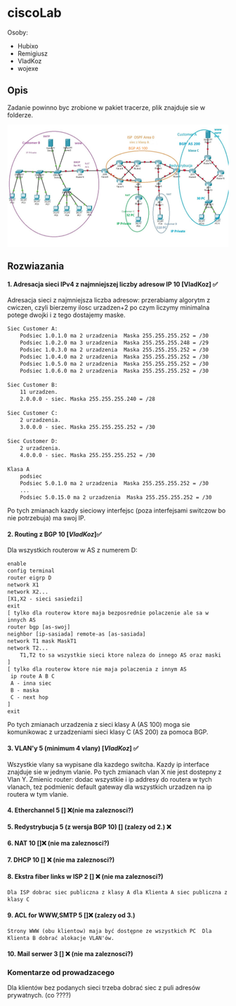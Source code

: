 # ciscoLab
Osoby:
* Hubixo
* Remigiusz
* VladKoz
* wojexe

## Opis
Zadanie powinno byc zrobione w pakiet tracerze, plik znajduje sie w folderze.

![img.png](img.png)
 
 
## Rozwiazania
 #### 1. Adresacja sieci IPv4 z najmniejszej liczby adresow IP 10 [VladKoz] ✅
Adresacja sieci z najmniejsza liczba adresow:
przerabiamy algorytm z cwiczen, czyli bierzemy ilosc urzadzen+2 po czym liczymy minimalna potege dwojki i z tego dostajemy maske.
```
Siec Customer A:
    Podsiec 1.0.1.0 ma 2 urzadzenia  Maska 255.255.255.252 = /30
    Podsiec 1.0.2.0 ma 3 urzadzenia  Maska 255.255.255.248 = /29
    Podsiec 1.0.3.0 ma 2 urzadzenia  Maska 255.255.255.252 = /30
    Podsiec 1.0.4.0 ma 2 urzadzenia  Maska 255.255.255.252 = /30
    Podsiec 1.0.5.0 ma 2 urzadzenia  Maska 255.255.255.252 = /30
    Podsiec 1.0.6.0 ma 2 urzadzenia  Maska 255.255.255.252 = /30

Siec Customer B:
    11 urzadzen. 
    2.0.0.0 - siec. Maska 255.255.255.240 = /28

Siec Customer C:
    2 urzadzenia. 
    3.0.0.0 - siec. Maska 255.255.255.252 = /30

Siec Customer D:
    2 urzadzenia. 
    4.0.0.0 - siec. Maska 255.255.255.252 = /30
    
Klasa A
    podsiec 
    Podsiec 5.0.1.0 ma 2 urzadzenia  Maska 255.255.255.252 = /30
    ...
    Podsiec 5.0.15.0 ma 2 urzadzenia  Maska 255.255.255.252 = /30

```
Po tych zmianach kazdy sieciowy interfejsc (poza interfejsami switczow bo nie potrzebuja) ma swoj IP. 
#### 2. Routing z BGP 10  [_VladKoz_]✅


Dla wszystkich routerow w AS z numerem D:
```
enable
config terminal
router eigrp D
network X1
network X2...
[X1,X2 - sieci sasiedzi]
exit
[ tylko dla routerow ktore maja bezposrednie polaczenie ale sa w innych AS
router bgp [as-swoj]
neighbor [ip-sasiada] remote-as [as-sasiada]
network T1 mask MaskT1
network T2...
    T1,T2 to sa wszystkie sieci ktore naleza do innego AS oraz maski
]
[ tylko dla routerow ktore nie maja polaczenia z innym AS
 ip route A B C
 A - inna siec
 B - maska 
 C - next hop
]
exit
```
Po tych zmianach urzadzenia z sieci klasy A (AS 100) moga sie komunikowac z urzadzeniami sieci klasy C (AS 200) za pomoca BGP.



#### 3. VLAN'y 5 (minimum 4 vlany) [_VladKoz_] ✅
Wszystkie vlany sa wypisane dla kazdego switcha. Kazdy ip interface znajduje sie w jednym vlanie. 
Po tych zmianach vlan X nie jest dostepny z Vlan Y.
Zmienic router: dodac wszystkie i ip addresy do routera w tych vlanach, tez podmienic default gateway 
dla wszystkich urzadzen na ip routera w tym vlanie.

#### 4. Etherchannel 5 [] ❌(nie ma zaleznosci?) 

#### 5. Redystrybucja 5 (z wersja BGP 10) [] (zalezy od 2.) ❌

#### 6. NAT 10 []❌ (nie ma zaleznosci?)

#### 7. DHCP 10 [] ❌ (nie ma zaleznosci?)

#### 8. Ekstra fiber links w ISP 2 [] ❌ (nie ma zaleznosci?)
    Dla ISP dobrac siec publiczna z klasy A dla Klienta A siec publiczna z  klasy C


#### 9. ACL for WWW,SMTP 5 []❌ (zalezy od 3.)
    Strony WWW (obu klientow) maja być dostępne ze wszystkich PC  Dla Klienta B dobrać alokacje VLAN'ów.

#### 10. Mail serwer 3 [] ❌ (nie ma zaleznosci?)

### Komentarze od prowadzacego
 Dla klientów bez podanych sieci trzeba dobrać siec z puli adresów prywatnych. (co ????)
